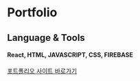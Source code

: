 # Portfolio

## Language & Tools
#### React, HTML, JAVASCRIPT, CSS, FIREBASE

[포트폴리오 사이트 바로가기](https://ddo0ii.github.io/Portfolio/)